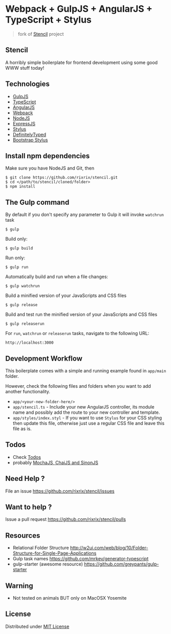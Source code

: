 # Webpack + GulpJS + AngularJS + TypeScript + Stylus

> fork of [Stencil](https://github.com/rixrix/stencil) project 

## Stencil

A horribly simple boilerplate for frontend development using some good WWW stuff today!

## Technologies

* [GulpJS](http://gulpjs.com/)
* [TypeScript](http://www.typescriptlang.org/)
* [AngularJS](https://angular.io/)
* [Webpack](webpack.github.io/)
* [NodeJS](https://nodejs.org/)
* [ExpressJS](http://expressjs.com/)
* [Stylus](http://learnboost.github.io/stylus/)
* [DefinitelyTyped](http://definitelytyped.org/tsd/)
* [Bootstrap Stylus](https://www.npmjs.com/package/bootstrap-styl)

## Install npm dependencies

Make sure you have NodeJS and Git, then

```
$ git clone https://github.com/rixrix/stencil.git
$ cd </path/to/stencil/cloned/folder>
$ npm install
```

## The Gulp command

By default if you don't specify any parameter to Gulp it will invoke `watchrun` task

```
$ gulp
```

Build only:

```
$ gulp build
```

Run only:

```
$ gulp run
```

Automatically build and run when a file changes:

```
$ gulp watchrun
```

Build a minified version of your JavaScripts and CSS files
 
```
$ gulp release
```

Build and test run the minified version of your JavaScripts and CSS files 

```
$ gulp releaserun
```

For `run`, `watchrun` or `releaserun` tasks, navigate to the following URL:

```
http://localhost:3000
```

## Development Workflow

This boilerplate comes with a simple and running example found in `app/main` folder. 

However, check the following files and folders when you want to add another functionality.

* `app/<your-new-folder-here/>`
* `app/stencil.ts` - Include your new AngularJS controller, its module name and possibly add the route to your new controller and template.
* `app/styles/index.styl` - If you want to use `Stylus` for your CSS styling then update this file, otherwise just use a regular CSS file and leave this file as is.

## Todos

* Check [Todos](https://github.com/rixrix/stencil/issues)
* probably [MochaJS, ChaiJS and SinonJS](http://blog.codeship.com/mocha-js-chai-sinon-frontend-javascript-code-testing-tutorial/)

## Need Help ?

File an issue https://github.com/rixrix/stencil/issues

## Want to help ?

Issue a pull request https://github.com/rixrix/stencil/pulls

## Resources

* Relational Folder Structure http://w2ui.com/web/blog/10/Folder-Structure-for-Single-Page-Applications
* Gulp task names https://github.com/mrkev/generator-typescript
* gulp-starter (awesome resource) https://github.com/greypants/gulp-starter

## Warning

* Not tested on animals BUT only on MacOSX Yosemite

## License

Distributed under [MIT License](http://opensource.org/licenses/MIT)

